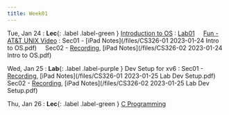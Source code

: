 ```yaml
---
title: Week01
---
```


Tue, Jan 24
: **Lec**{: .label .label-green } [Introduction to OS](/notes/lecture01)
: [Lab01](/assignments/lab01)
&nbsp; &nbsp; 
[Fun - AT&T UNIX Video](https://www.youtube.com/watch?v=tc4ROCJYbm0)
: Sec01 - [iPad Notes](/files/CS326-01 2023-01-24 Intro to OS.pdf)
&nbsp; &nbsp;
Sec02 - [Recording](https://usfca.zoom.us/rec/share/9ofXGqR6V8RxxUUHkp8I1x5CdP9JHweUK9miEEhmORLKDN_r1FtBZgx0SoxKjWbi.fbnkFVRk18exDHBw?startTime=1674600465000),
          [iPad Notes](/files/CS326-02 2023-01-24 Intro to OS.pdf)
  
Wed, Jan 25
: **Lab**{: .label .label-purple } Dev Setup for xv6
: Sec01 - [Recording](https://usfca.zoom.us/rec/share/5msyughU4OrA1nRyRmlvDR3nTGcYnr_23GxcTwCz3RiyfnRDBWH-Db80omvahU7t.PRc1GB62uu6gQM2q?startTime=1674694547000),
          [iPad Notes](/files/CS326-01 2023-01-25 Lab Dev Setup.pdf)
&nbsp; &nbsp;
Sec02 - [Recording](https://usfca.zoom.us/rec/share/oEF5U5twP43YXAE7O_ekTlkx3_LytmRA5wCVnQKz8YAQEiI16ptpJk2os_T7dY_y.32ngscUnvY_q5MCW?startTime=1674700252000),
        [iPad Notes](/files/CS326-02 2023-01-25 Lab Dev Setup.pdf)

Thu, Jan 26
: **Lec**{: .label .label-green } [C Programming](/notes/lecture02)
